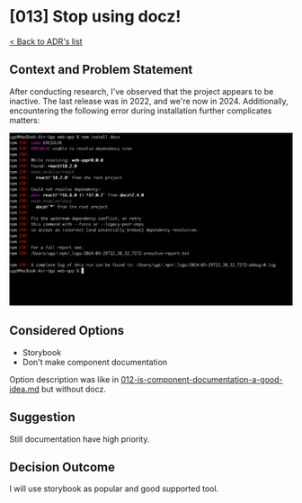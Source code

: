 # [013] Stop using docz!
[< Back to ADR's list](README.md)

## Context and  Problem Statement
After conducting research, I've observed that the project appears to be inactive. The last release was in 2022, and we're now in 2024. Additionally, encountering the following error during installation further complicates matters:

![docz-install-error.png](../../assets/docz-install-error.png)

## Considered Options
- Storybook
- Don't make component documentation

Option description was like in [012-is-component-documentation-a-good-idea.md](012-is-component-documentation-a-good-idea.md) but without docz.

## Suggestion
Still documentation have high priority.

## Decision Outcome
I will use storybook as popular and good supported tool.